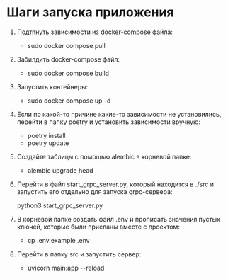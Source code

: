 # Шаги запуска приложения
1) Подтянуть зависимости из docker-compose файла: 

    - sudo docker compose pull

2) Забилдить docker-compose файл:

    - sudo docker compose build

3) Запустить контейнеры:

    - sudo docker compose up -d

4) Если по какой-то причине какие-то зависимости не установились, перейти в папку poetry и установить зависимости вручную:

    - poetry install
    - poetry update

5) Создайте таблицы с помощью alembic в корневой папке:

    - alembic upgrade head

6) Перейти в файл start_grpc_server.py, который находится в ./src и запустить его отдельно для запуска grpc-сервера:

    python3 start_grpc_server.py

7) В корневой папке создать файл .env и прописать значения пустых ключей, которые были присланы вместе с проектом:

    - cp .env.example .env

8) Перейти в папку src и запустить сервер:

    - uvicorn main:app --reload